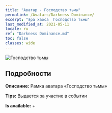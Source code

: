 ```yaml
---
title: "Аватар - Господство тьмы"
permalink: /Avatars/Darkness Dominance/
excerpt: "Эра хаоса  Господство тьмы"
last_modified_at: 2021-05-11
locale: ru
ref: "Darkness Dominance.md"
toc: false
classes: wide
---
```

 ![Господство тьмы](/images/a/avatarFrame_34.png)

## Подробности

 **Описание:** Рамка аватара «Господство тьмы» 

 **Tips:** Выдается за участие в событии 

 **Is available:**  + 


